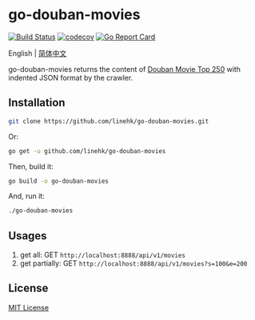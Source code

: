 # go-douban-movies

[![Build Status](https://travis-ci.org/linehk/go-douban-movies.svg?branch=master)](https://travis-ci.org/linehk/go-douban-movies)
[![codecov](https://codecov.io/gh/linehk/go-douban-movies/branch/master/graph/badge.svg)](https://codecov.io/gh/linehk/go-douban-movies)
[![Go Report Card](https://goreportcard.com/badge/github.com/linehk/go-douban-movies)](https://goreportcard.com/report/github.com/linehk/go-douban-movies)

English | [简体中文](./README.md "简体中文")

go-douban-movies returns the content of [Douban Movie Top 250](https://movie.douban.com/top250 "Douban Movie Top 250") with indented JSON format by the crawler.

## Installation

```bash
git clone https://github.com/linehk/go-douban-movies.git
```

Or:

```bash
go get -u github.com/linehk/go-douban-movies
```

Then, build it:

```bash
go build -o go-douban-movies
```

And, run it:

```bash
./go-douban-movies
```

## Usages

1. get all: GET `http://localhost:8888/api/v1/movies`
2. get partially: GET `http://localhost:8888/api/v1/movies?s=100&e=200`

## License

[MIT License](./LICENSE "MIT License")